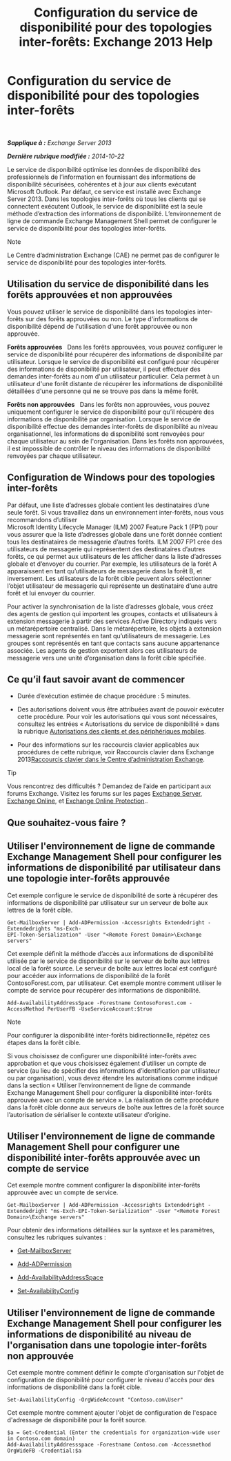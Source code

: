 ﻿---
title: 'Configuration du service de disponibilité pour des topologies inter-forêts: Exchange 2013 Help'
TOCTitle: Configuration du service de disponibilité pour des topologies inter-forêts
ms:assetid: f1e7d407-f0d3-47a7-8cc3-03c5980445d5
ms:mtpsurl: https://technet.microsoft.com/fr-fr/library/Bb125182(v=EXCHG.150)
ms:contentKeyID: 52063023
ms.date: 04/24/2018
mtps_version: v=EXCHG.150
ms.translationtype: HT
---

# Configuration du service de disponibilité pour des topologies inter-forêts

 

_**Sapplique à :** Exchange Server 2013_

_**Dernière rubrique modifiée :** 2014-10-22_

Le service de disponibilité optimise les données de disponibilité des professionnels de l’information en fournissant des informations de disponibilité sécurisées, cohérentes et à jour aux clients exécutant Microsoft Outlook. Par défaut, ce service est installé avec Exchange Server 2013. Dans les topologies inter-forêts où tous les clients qui se connectent exécutent Outlook, le service de disponibilité est la seule méthode d’extraction des informations de disponibilité. L’environnement de ligne de commande Exchange Management Shell permet de configurer le service de disponibilité pour des topologies inter-forêts.

> [!NOTE]
> Le Centre d’administration Exchange (CAE) ne permet pas de configurer le service de disponibilité pour des topologies inter-forêts.


## Utilisation du service de disponibilité dans les forêts approuvées et non approuvées

Vous pouvez utiliser le service de disponibilité dans les topologies inter-forêts sur des forêts approuvées ou non. Le type d'informations de disponibilité dépend de l'utilisation d'une forêt approuvée ou non approuvée.

**Forêts approuvées**   Dans les forêts approuvées, vous pouvez configurer le service de disponibilité pour récupérer des informations de disponibilité par utilisateur. Lorsque le service de disponibilité est configuré pour récupérer des informations de disponibilité par utilisateur, il peut effectuer des demandes inter-forêts au nom d'un utilisateur particulier. Cela permet à un utilisateur d'une forêt distante de récupérer les informations de disponibilité détaillées d'une personne qui ne se trouve pas dans la même forêt.

**Forêts non approuvées**   Dans les forêts non approuvées, vous pouvez uniquement configurer le service de disponibilité pour qu’il récupère des informations de disponibilité par organisation. Lorsque le service de disponibilité effectue des demandes inter-forêts de disponibilité au niveau organisationnel, les informations de disponibilité sont renvoyées pour chaque utilisateur au sein de l'organisation. Dans les forêts non approuvées, il est impossible de contrôler le niveau des informations de disponibilité renvoyées par chaque utilisateur.

## Configuration de Windows pour des topologies inter-forêts

Par défaut, une liste d’adresses globale contient les destinataires d’une seule forêt. Si vous travaillez dans un environnement inter-forêts, nous vous recommandons d’utiliser Microsoft Identity Lifecycle Manager (ILM) 2007 Feature Pack 1 (FP1) pour vous assurer que la liste d’adresses globale dans une forêt donnée contient tous les destinataires de messagerie d’autres forêts. ILM 2007 FP1 crée des utilisateurs de messagerie qui représentent des destinataires d’autres forêts, ce qui permet aux utilisateurs de les afficher dans la liste d’adresses globale et d’envoyer du courrier. Par exemple, les utilisateurs de la forêt A apparaissent en tant qu’utilisateurs de messagerie dans la forêt B, et inversement. Les utilisateurs de la forêt cible peuvent alors sélectionner l’objet utilisateur de messagerie qui représente un destinataire d’une autre forêt et lui envoyer du courrier.

Pour activer la synchronisation de la liste d’adresses globale, vous créez des agents de gestion qui importent les groupes, contacts et utilisateurs à extension messagerie à partir des services Active Directory indiqués vers un métarépertoire centralisé. Dans le métarépertoire, les objets à extension messagerie sont représentés en tant qu’utilisateurs de messagerie. Les groupes sont représentés en tant que contacts sans aucune appartenance associée. Les agents de gestion exportent alors ces utilisateurs de messagerie vers une unité d’organisation dans la forêt cible spécifiée.

## Ce qu’il faut savoir avant de commencer

  - Durée d’exécution estimée de chaque procédure : 5 minutes.

  - Des autorisations doivent vous être attribuées avant de pouvoir exécuter cette procédure. Pour voir les autorisations qui vous sont nécessaires, consultez les entrées « Autorisations du service de disponibilité » dans la rubrique [Autorisations des clients et des périphériques mobiles](clients-and-mobile-devices-permissions-exchange-2013-help.md).

  - Pour des informations sur les raccourcis clavier applicables aux procédures de cette rubrique, voir Raccourcis clavier dans Exchange 2013[Raccourcis clavier dans le Centre d’administration Exchange](keyboard-shortcuts-in-the-exchange-admin-center-exchange-online-protection-help.md).

> [!TIP]
> Vous rencontrez des difficultés ? Demandez de l’aide en participant aux forums Exchange. Visitez les forums sur les pages <a href="https://go.microsoft.com/fwlink/p/?linkid=60612">Exchange Server</a>, <a href="https://go.microsoft.com/fwlink/p/?linkid=267542">Exchange Online</a>, et <a href="https://go.microsoft.com/fwlink/p/?linkid=285351">Exchange Online Protection</a>..


## Que souhaitez-vous faire ?

## Utiliser l'environnement de ligne de commande Exchange Management Shell pour configurer les informations de disponibilité par utilisateur dans une topologie inter-forêts approuvée

Cet exemple configure le service de disponibilité de sorte à récupérer des informations de disponibilité par utilisateur sur un serveur de boîte aux lettres de la forêt cible.

    Get-MailboxServer | Add-ADPermission -Accessrights Extendedright -Extendedrights "ms-Exch-
    EPI-Token-Serialization" -User "<Remote Forest Domain>\Exchange servers"

Cet exemple définit la méthode d’accès aux informations de disponibilité utilisée par le service de disponibilité sur le serveur de boîte aux lettres local de la forêt source. Le serveur de boîte aux lettres local est configuré pour accéder aux informations de disponibilité de la forêt ContosoForest.com, par utilisateur. Cet exemple montre comment utiliser le compte de service pour récupérer des informations de disponibilité.

    Add-AvailabilityAddressSpace -Forestname ContosoForest.com -AccessMethod PerUserFB -UseServiceAccount:$true

> [!NOTE]
> Pour configurer la disponibilité inter-forêts bidirectionnelle, répétez ces étapes dans la forêt cible.


Si vous choisissez de configurer une disponibilité inter-forêts avec approbation et que vous choisissez également d’utiliser un compte de service (au lieu de spécifier des informations d’identification par utilisateur ou par organisation), vous devez étendre les autorisations comme indiqué dans la section « Utiliser l’environnement de ligne de commande Exchange Management Shell pour configurer la disponibilité inter-forêts approuvée avec un compte de service ». La réalisation de cette procédure dans la forêt cible donne aux serveurs de boîte aux lettres de la forêt source l’autorisation de sérialiser le contexte utilisateur d’origine.

## Utiliser l'environnement de ligne de commande Management Shell pour configurer une disponibilité inter-forêts approuvée avec un compte de service

Cet exemple montre comment configurer la disponibilité inter-forêts approuvée avec un compte de service.

    Get-MailboxServer | Add-ADPermission -Accessrights Extendedright -Extendedright "ms-Exch-EPI-Token-Serialization" -User "<Remote Forest Domain>\Exchange servers"

Pour obtenir des informations détaillées sur la syntaxe et les paramètres, consultez les rubriques suivantes :

  - [Get-MailboxServer](https://technet.microsoft.com/fr-fr/library/bb123539\(v=exchg.150\))

  - [Add-ADPermission](https://technet.microsoft.com/fr-fr/library/bb124403\(v=exchg.150\))

  - [Add-AvailabilityAddressSpace](https://technet.microsoft.com/fr-fr/library/bb124122\(v=exchg.150\))

  - [Set-AvailabilityConfig](https://technet.microsoft.com/fr-fr/library/bb124103\(v=exchg.150\))

## Utiliser l'environnement de ligne de commande Exchange Management Shell pour configurer les informations de disponibilité au niveau de l'organisation dans une topologie inter-forêts non approuvée

Cet exemple montre comment définir le compte d'organisation sur l'objet de configuration de disponibilité pour configurer le niveau d'accès pour des informations de disponibilité dans la forêt cible.

    Set-AvailabilityConfig -OrgWideAccount "Contoso.com\User"

Cet exemple montre comment ajouter l'objet de configuration de l'espace d'adressage de disponibilité pour la forêt source.

    $a = Get-Credential (Enter the credentials for organization-wide user in Contoso.com domain)
    Add-AvailabilityAddressspace -Forestname Contoso.com -Accessmethod OrgWideFB -Credential:$a

